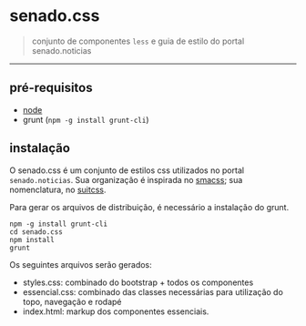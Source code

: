# senado.css

> conjunto de componentes `less` e guia de estilo do portal senado.noticias

----
## pré-requisitos
* [node](https://iojs.org)
* grunt (`npm -g install grunt-cli`)


## instalação

O senado.css é um conjunto de estilos css utilizados no portal `senado.noticias`. Sua organização é inspirada no
[smacss](http://smacss.com); sua nomenclatura, no [suitcss](http://suitcss.github.io/).

Para gerar os arquivos de distribuição, é necessário a instalação do grunt.

    npm -g install grunt-cli
    cd senado.css
    npm install
    grunt

Os seguintes arquivos serão gerados:

* styles.css: combinado do bootstrap + todos os componentes
* essencial.css: combinado das classes necessárias para utilização do topo, navegação e rodapé
* index.html: markup dos componentes essenciais.